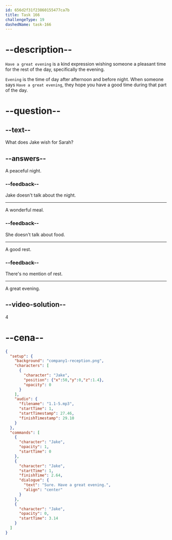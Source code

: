 ```yaml
---
id: 656d2f31f23860155477ca7b
title: Task 166
challengeType: 19
dashedName: task-166
---
```


<!--
AUDIO REFERENCE:
Sarah: Hehe, right. Okay, then. Bye, Jake.
Jake: Bye, Sarah. Have a great evening. See you!
-->

# --description--

`Have a great evening` is a kind expression wishing someone a pleasant time for the rest of the day, specifically the evening.

`Evening` is the time of day after afternoon and before night. When someone says `Have a great evening`, they hope you have a good time during that part of the day.

# --question--

## --text--

What does Jake wish for Sarah?

## --answers--

A peaceful night.

### --feedback--

Jake doesn't talk about the night.

---

A wonderful meal.

### --feedback--

She doesn't talk about food.

---

A good rest.

### --feedback--

There's no mention of rest.

---

A great evening.

## --video-solution--

4

# --cena--

```json
{
  "setup": {
    "background": "company1-reception.png",
    "characters": [
      {
        "character": "Jake",
        "position": {"x":50,"y":0,"z":1.4},
        "opacity": 0
      }
    ],
    "audio": {
      "filename": "1.1-5.mp3",
      "startTime": 1,
      "startTimestamp": 27.46,
      "finishTimestamp": 29.10
    }
  },
  "commands": [
    {
      "character": "Jake",
      "opacity": 1,
      "startTime": 0
    },
    {
      "character": "Jake",
      "startTime": 1,
      "finishTime": 2.64,
      "dialogue": {
        "text": "Sure. Have a great evening.",
        "align": "center"
      }
    },
    {
      "character": "Jake",
      "opacity": 0,
      "startTime": 3.14
    }
  ]
}
```
